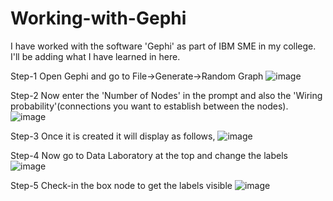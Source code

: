 # Working-with-Gephi

I have worked with the software 'Gephi' as part of IBM SME in my college.
I'll be adding what I have learned in here.


Step-1
Open Gephi and go to File->Generate->Random Graph
![image](https://user-images.githubusercontent.com/82569847/222902762-18745a1e-af9d-4dbe-bf8b-832d8470c478.png)

Step-2
Now enter the 'Number of Nodes' in the prompt and also the 'Wiring probability'(connections you want to establish between the nodes).
![image](https://user-images.githubusercontent.com/82569847/222903287-10421ee4-1945-4f18-896c-3f58662ac2fb.png)

Step-3
Once it is created it will display as follows,
![image](https://user-images.githubusercontent.com/82569847/222903533-3404abcd-93f0-4d69-a402-2f1aef10e18b.png)

Step-4
Now go to Data Laboratory at the top and change the labels
![image](https://user-images.githubusercontent.com/82569847/222903839-d1fed9cb-fa83-4b0a-9476-a99c3f71c25d.png)

Step-5
Check-in the box node to get the labels visible
![image](https://user-images.githubusercontent.com/82569847/222903945-f66a48e6-e2a2-43a9-90e5-3c136664dd2d.png)

